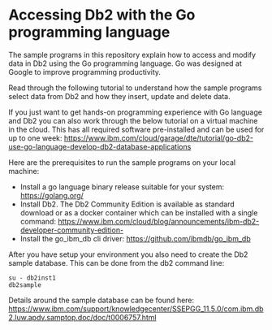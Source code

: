 # Accessing Db2 with the Go programming language

The sample programs in this repository explain how to access and modify data in Db2 using the Go programming language. Go was designed at Google to improve programming productivity. 

Read through the following tutorial to understand how the sample programs select data from Db2 and how they insert, update and delete data. 

If you just want to get hands-on programming experience with Go language and Db2 you can also work through the below tutorial on a virtual machine in the cloud. This has all required software pre-installed and can be used for up to one week: https://www.ibm.com/cloud/garage/dte/tutorial/go-db2-use-go-language-develop-db2-database-applications

Here are the prerequisites to run the sample programs on your local machine:
- Install a go language binary release suitable for your system: https://golang.org/
- Install Db2. The Db2 Community Edition is available as standard download or as a docker container which can be installed with a single command: https://www.ibm.com/cloud/blog/announcements/ibm-db2-developer-community-edition-
- Install the go_ibm_db cli driver: https://github.com/ibmdb/go_ibm_db

After you have setup your environment you also need to create the Db2 sample database. This can be done from the db2 command line:
``` 
su - db2inst1
db2sample
``` 
Details around the sample database can be found here:
https://www.ibm.com/support/knowledgecenter/SSEPGG_11.5.0/com.ibm.db2.luw.apdv.samptop.doc/doc/t0006757.html
